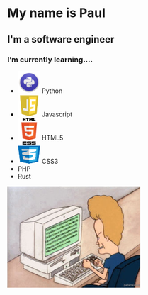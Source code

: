 # My name is Paul
## I'm a software engineer
### I’m currently learning....
 - <img src="https://github.com/arudu/tmages/raw/main/python-icon-png-1.jpg" alt="Alt Text" width="50" height="50"> Python
 - <img src="https://github.com/arudu/tmages/raw/main/javascript-icon-png-23.jpg" alt="Alt Text" width="50" height="50"> Javascript
 - <img src="https://github.com/arudu/tmages/raw/main/html5-icon-png-21.jpg" alt="Alt Text" width="50" height="50"> HTML5
 - <img src="https://github.com/arudu/tmages/raw/main/css-icon-png-0.jpg" alt="Alt Text" width="50" height="50"> CSS3
 - PHP
 - Rust

![Example Image](https://github.com/arudu/tmages/raw/main/butthead1.gif)



